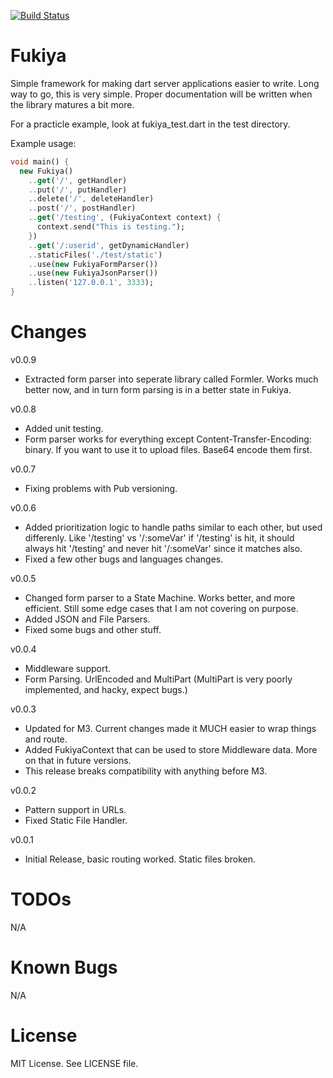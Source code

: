 [![Build Status](https://drone.io/github.com/Daegalus/fukiya/status.png)](https://drone.io/github.com/Daegalus/fukiya/latest)

Fukiya
======
Simple framework for making dart server applications easier to write. Long way to go, this is very simple.
Proper documentation will be written when the library matures a bit more.

For a practicle example, look at fukiya_test.dart in the test directory.

Example usage:
```dart
void main() {
  new Fukiya()
    ..get('/', getHandler)
    ..put('/', putHandler)
    ..delete('/', deleteHandler)
    ..post('/', postHandler)
    ..get('/testing', (FukiyaContext context) {
      context.send("This is testing.");
    })
    ..get('/:userid', getDynamicHandler)
    ..staticFiles('./test/static')
    ..use(new FukiyaFormParser())
    ..use(new FukiyaJsonParser())
    ..listen('127.0.0.1', 3333);
}
```

Changes
=======
v0.0.9
- Extracted form parser into seperate library called Formler. Works much better now, and in turn form parsing is in a better state in Fukiya.

v0.0.8
- Added unit testing.
- Form parser works for everything except Content-Transfer-Encoding: binary. If you want to use it to upload files. Base64 encode them first.

v0.0.7
- Fixing problems with Pub versioning.

v0.0.6
- Added prioritization logic to handle paths similar to each other, but used differenly. Like '/testing' vs '/:someVar' if '/testing' is hit, it should always hit '/testing' and never hit '/:someVar' since it matches also.
- Fixed a few other bugs and languages changes.

v0.0.5
- Changed form parser to a State Machine. Works better, and more efficient. Still some edge cases that I am not covering on purpose.
- Added JSON and File Parsers.
- Fixed some bugs and other stuff.

v0.0.4
- Middleware support.
- Form Parsing. UrlEncoded and MultiPart (MultiPart is very poorly implemented, and hacky, expect bugs.)

v0.0.3
- Updated for M3. Current changes made it MUCH easier to wrap things and route.
- Added FukiyaContext that can be used to store Middleware data. More on that in future versions.
- This release breaks compatibility with anything before M3.

v0.0.2
- Pattern support in URLs.
- Fixed Static File Handler.

v0.0.1
- Initial Release, basic routing worked. Static files broken.

TODOs
=====
N/A

Known Bugs
==========
N/A

License
=======
MIT License. See LICENSE file.
